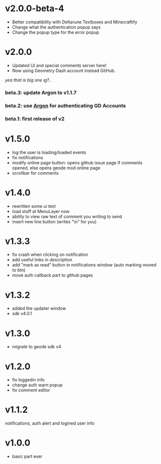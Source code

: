 # v2.0.0-beta-4
- Better compatibility with Deltarune Textboxes and Minecraftify
- Change what the authentication popup says
- Change the popup type for the error popup

# v2.0.0
- Updated UI and special comments server here!
- Now using Geometry Dash account instead GitHub.

*yea that is big one ig?..*

### beta.3: update Argon to v1.1.7
### beta.2: use [Argon](https://github.com/globedgd/argon) for authenticating GD Accounts
### beta.1: first release of v2

# v1.5.0
- log the user is loading/loaded events
- fix notifications
- modify online page button: opens github issue page if comments opened, else opens geode mod online page
- scrollbar for comments

# v1.4.0
- rewritten some ui text
- load stuff at MenuLayer now
- ability to view raw text of comment you writing to send
- insert new line button (writes "\n" for you)

# v1.3.3
- fix crash when clicking on notification
- add useful links in description
- add "mark as read" button in notifications window (auto marking moved to btn)
- move auth callback part to github pages

# v1.3.2
- added the updater window
- sdk v4.0.1

# v1.3.0
- migrate to geode sdk v4

# v1.2.0
- fix loggedin info
- change auth warn popup
- fix comment editor

# v1.1.2
notifications, auth alert and logined user info

# v1.0.0
- basic part ever
